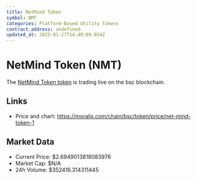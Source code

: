 ```yaml
---
title: NetMind Token
symbol: NMT
categories: Platform-Based Utility Tokens
contract_address: undefined
updated_at: 2025-01-27T14:49:09.854Z
---
```


# NetMind Token (NMT)
The [NetMind Token token](https://moralis.com/chain/bsc/token/price/net-mind-token-1) is trading live on the bsc blockchain.

## Links
- Price and chart: https://moralis.com/chain/bsc/token/price/net-mind-token-1

## Market Data
- Current Price: $2.6949013818083976
- Market Cap: $N/A
- 24h Volume: $352416.314311445
